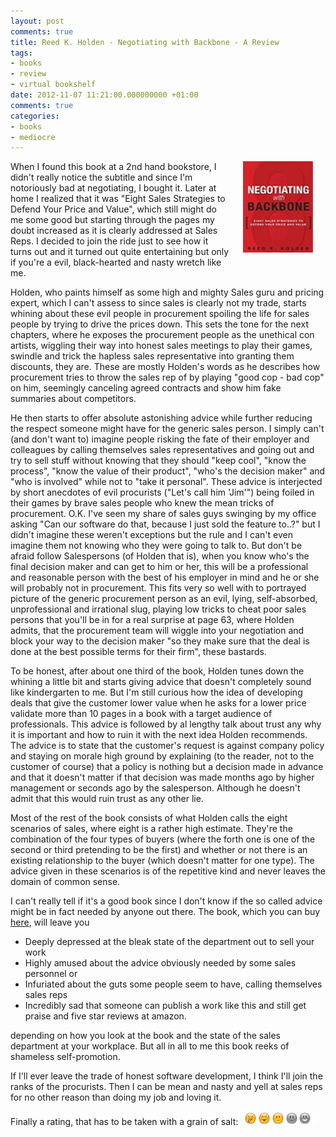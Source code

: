 ```yaml
---
layout: post
comments: true
title: Reed K. Holden - Negotiating with Backbone - A Review
tags:
- books
- review
- virtual bookshelf
date: 2012-11-07 11:21:00.000000000 +01:00
comments: true
categories:
- books
- mediocre
---
```

<img width="112" height="146" align="right" title="Frontcover" style="margin: 0px 20px 20px;" src="/assets/holden_NwB.jpg" />When I found this book at a 2nd hand bookstore, I didn't really notice the subtitle and since I'm notoriously bad at negotiating, I bought it. Later at home I realized that it was "Eight Sales Strategies to Defend Your Price and Value", which still might do me some good but starting through the pages my doubt increased as it is clearly addressed at Sales Reps. I decided to join the ride just to see how it turns out and it turned out quite entertaining but only if you're a evil, black-hearted and nasty wretch like me. 


 
Holden, who paints himself as some high and mighty Sales guru and pricing expert, which I can't assess to since sales is clearly not my trade, starts whining about these evil people in procurement spoiling the life for sales people by trying to drive the prices down. This sets the tone for the next chapters, where he exposes the procurement people as the unethical con artists, wiggling their way into honest sales meetings to play their games, swindle and trick the  hapless sales representative into granting them discounts, they are. These are mostly Holden's words as he describes how procurement tries to throw the sales rep of by playing "good cop - bad cop" on him, seemingly canceling agreed contracts and show him fake summaries about competitors. 

He then starts to offer absolute astonishing advice while further reducing the respect someone might have for the generic sales person. I simply can't (and don't want to) imagine people risking the fate of their employer and colleagues by calling themselves  sales representatives and going out and try to sell stuff without knowing that they should "keep cool", "know the process", "know the value of their product", "who's the decision maker" and "who is involved" while not to "take it personal". These advice is interjected by short anecdotes of evil procurists ("Let's call him 'Jim'") being foiled in their games by brave sales people who knew the mean tricks of procurement. O.K. I've seen my share of sales guys swinging by my office asking "Can our software do that, because I just sold the feature to..?" but I didn't imagine these weren't exceptions but the rule and I can't even imagine them not knowing who they were going to talk to. But don't be afraid follow Salespersons (of Holden that is), when you know 
who's the final decision maker and can get to him or her, this will be a professional and reasonable person with the best of his employer in mind and he or she will probably not in procurement. This fits very so well with to portrayed picture of the generic procurement person as an evil, lying, self-absorbed, unprofessional and irrational slug, playing low tricks to cheat poor sales persons that you'll be in for a real surprise at page 63, where Holden admits, that the procurement team will wiggle into your negotiation and block your way to the decision maker "so they make sure that the deal is done at the best possible terms for their firm", these bastards.

To be honest, after about one third of the book, Holden tunes down the whining a little bit and starts giving advice that doesn't completely sound like kindergarten to me. But I'm still curious how the 
idea of developing deals that give the customer lower value when he asks for a lower price validate more than 10 pages in a book with a target audience of professionals. This advice is followed by al lengthy talk about trust any why it is important and how to ruin it with the next idea Holden recommends. The advice is to state that the customer's request is against company policy and staying on morale high ground by explaining (to the reader, not to the customer of course) that a policy is nothing but a decision made in advance and that it doesn't matter if that decision was made months ago by higher management or seconds ago by the salesperson. Although he doesn't admit that this would ruin trust as any other lie.

Most of the rest of the book consists of what Holden calls the eight scenarios of sales, where eight is a rather high estimate. They're the combination of the four types of buyers (where the forth one is one of the second or third pretending to be the first) and whether or not there is an existing relationship to the buyer (which doesn't matter for one type). The advice given in these scenarios is of the repetitive kind and never leaves the domain of common sense.

I can't really tell if it's a good book since I don't know if the so called advice might be in fact needed by anyone out there. The book, which you can buy [here](href="http://www.amazon.de/Negotiating-Backbone-Eight-Strategies-Defend/dp/013306476X/?_encoding=UTF8&amp;camp=1638&amp;creative=6742&amp;linkCode=ur2&amp;qid=1349169326&amp;site-redirect=de&amp;sr=8-1&amp;tag=brainshare-21), will leave you 

+ Deeply depressed at the bleak state of the department out to sell your work 
+ Highly amused about the advice obviously needed by some sales personnel or  
+ Infuriated about the guts some people seem to have, calling themselves sales reps 
+ Incredibly sad that someone can publish a work like this and still get praise and five star reviews at amazon. 

depending on how you look at the book and the state of the sales department at your workplace. But all in all to me this book reeks of shameless self-promotion.

If I'll ever leave the trade of honest software development, I think I'll join the ranks of the procurists. Then I can be mean and nasty and yell at sales reps for no other reason than doing my job and loving it.

Finally a rating, that has to be taken with a grain of salt: <img width="119" height="22" src="/assets/3of5.png" />